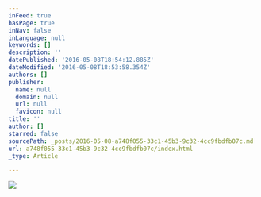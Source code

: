 ```yaml
---
inFeed: true
hasPage: true
inNav: false
inLanguage: null
keywords: []
description: ''
datePublished: '2016-05-08T18:54:12.885Z'
dateModified: '2016-05-08T18:53:58.354Z'
authors: []
publisher:
  name: null
  domain: null
  url: null
  favicon: null
title: ''
author: []
starred: false
sourcePath: _posts/2016-05-08-a748f055-33c1-45b3-9c32-4cc9fbdfb07c.md
url: a748f055-33c1-45b3-9c32-4cc9fbdfb07c/index.html
_type: Article

---
```

![](https://the-grid-user-content.s3-us-west-2.amazonaws.com/27bb58d2-5acc-4e7f-b570-1c49b2a37337.jpg)